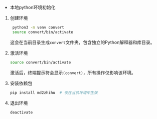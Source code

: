 - 本地python环境初始化
1. 创建环境
   ```bash  
    python3 -m venv convert
    source convert/bin/activate
   ```
   这会在当前目录生成`convert`文件夹，包含独立的Python解释器和库目录。
 
3. 激活环境  
   ```bash  
   source convert/bin/activate  
   ```  
   激活后，终端提示符会显示`(convert)`，所有操作仅影响该环境。
 
3. 安装依赖包  
   ```bash  
   pip install md2zhihu  # 仅在当前环境中生效 
   ```
 
4. 退出环境  
   ```bash  
   deactivate 